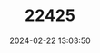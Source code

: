 ---
title: "22425"
category: "Tryonia ericae"
draft: false
date: 2024-02-22 13:03:50
languages:
  English: ["Minute Tryonia"]
---